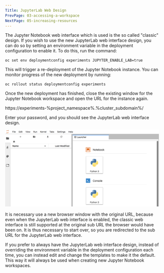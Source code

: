 ```yaml
---
Title: JupyterLab Web Design
PrevPage: 03-accessing-a-workspace
NextPage: 05-increasing-resources
---
```


The Jupyter Notebook web interface which is used is the so called "classic" design. If you wish to use the new JupyterLab web interface design, you can do so by setting an environment variable in the deployment configuration to enable it. To do this, run the command:

```execute
oc set env deploymentconfig experiments JUPYTER_ENABLE_LAB=true
```

This will trigger a re-deployment of the Jupyter Notebook instance. You can monitor progress of the new deployment by running:

```execute
oc rollout status deploymentconfig experiments
```

Once the new deployment has finished, close the existing window for the Jupyter Notebook workspace and open the URL for the instance again.

https://experiments-%project_namespace%.%cluster_subdomain%/

Enter your password, and you should see the JupyterLab web interface design.

![JupyterLab Interface](jupyterlabwebdesign.png)

It is necessary use a new browser window with the original URL, because even when the JupyterLab web interface is enabled, the classic web interface is still supported at the original sub URL the browser would have been on. It is thus necessary to start over, so you are redirected to the sub URL for the JupyterLab web interface.

If you prefer to always have the JupyterLab web interface design, instead of overriding the environment variable in the deployment configuration each time, you can instead edit and change the templates to make it the default. This way it will always be used when creating new Jupyter Notebook workspaces.
